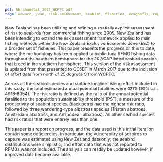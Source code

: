 ```yaml
---
pdf: Abrahametal_2017_WCPFC.pdf
tags: edward, yvan, risk-assessment, seabird, fisheries, dragonfly, report
---
```

New Zealand has been utilising and refining a spatially explicit assessment of risk to seabirds from
commercial fishing since 2009. New Zealand has been intending to extend the risk assessment
framework applied to main fishing methods within the New Zealand Exclusive Economic Zone (EEZ)
to a broader set of fisheries. This paper presents the progress on this to date, where the methodology has
been applied to public tuna RFMO fishing data throughout the southern hemisphere for the 26 ACAP
listed seabird species that breed in the southern hemisphere. This version of the risk assessment is
updated from that presented to CCSBT in March 2017 due to the inclusion of effort data from north of
25 degrees S from WCPFC.

Across all the seabird species and surface longline fishing effort included in this study, the total
estimated annual potential fatalities were 6275 (95% c.i.: 4918–8054). The risk ratio is defined as the
ratio of the annual potential fatalities to the population sustainability threshold (PST), a measure of the
productivity of seabird species. Black petrel had the highest risk ratio, followed by three wandering-type
albatross species (Tristan albatross, Amsterdam albatross, and Antipodean albatross). All other
seabird species had risk ratios that were entirely less than one.

This paper is a report on progress, and the data used in this initial iteration contain some deficiencies. In
particular, the vulnerability of seabirds to capture was estimated using New Zealand data only; the
seabird distributions were simplistic; and effort data that was not reported to RFMOs was not included.
The analysis can readily be updated however, if improved data become available.

